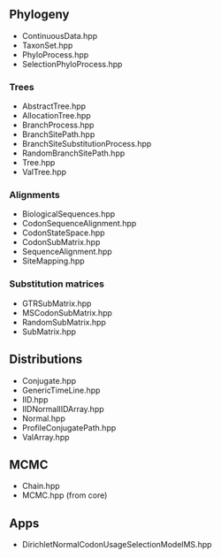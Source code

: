 ## Phylogeny ##
* ContinuousData.hpp
* TaxonSet.hpp
* PhyloProcess.hpp
* SelectionPhyloProcess.hpp

### Trees ###
* AbstractTree.hpp
* AllocationTree.hpp
* BranchProcess.hpp
* BranchSitePath.hpp
* BranchSiteSubstitutionProcess.hpp
* RandomBranchSitePath.hpp
* Tree.hpp
* ValTree.hpp

### Alignments ###
* BiologicalSequences.hpp
* CodonSequenceAlignment.hpp
* CodonStateSpace.hpp
* CodonSubMatrix.hpp
* SequenceAlignment.hpp
* SiteMapping.hpp

### Substitution matrices ###
* GTRSubMatrix.hpp
* MSCodonSubMatrix.hpp
* RandomSubMatrix.hpp
* SubMatrix.hpp

## Distributions ##
* Conjugate.hpp
* GenericTimeLine.hpp
* IID.hpp
* IIDNormalIIDArray.hpp
* Normal.hpp
* ProfileConjugatePath.hpp
* ValArray.hpp

## MCMC ##
* Chain.hpp
* MCMC.hpp (from core)

## Apps ##
* DirichletNormalCodonUsageSelectionModelMS.hpp
